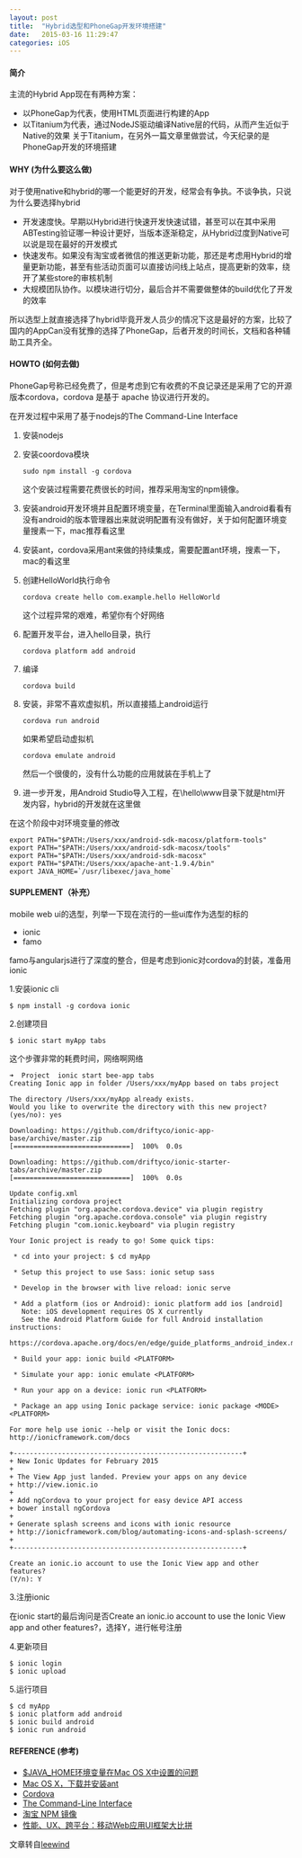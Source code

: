 ```yaml
---
layout: post
title:  "Hybrid选型和PhoneGap开发环境搭建"
date:   2015-03-16 11:29:47
categories: iOS
---
```


#### 简介

主流的Hybrid App现在有两种方案：

* 以PhoneGap为代表，使用HTML页面进行构建的App
* 以Titanium为代表，通过NodeJS驱动编译Native层的代码，从而产生近似于Native的效果
关于Titanium，在另外一篇文章里做尝试，今天纪录的是PhoneGap开发的环境搭建

#### WHY (为什么要这么做)

对于使用native和hybrid的哪一个能更好的开发，经常会有争执。不谈争执，只说为什么要选择hybrid

* 开发速度快。早期以Hybrid进行快速开发快速试错，甚至可以在其中采用ABTesting验证哪一种设计更好，当版本逐渐稳定，从Hybrid过度到Native可以说是现在最好的开发模式
* 快速发布。如果没有淘宝或者微信的推送更新功能，那还是考虑用Hybrid的增量更新功能，甚至有些活动页面可以直接访问线上站点，提高更新的效率，绕开了某些store的审核机制
* 大规模团队协作。以模块进行切分，最后合并不需要做整体的build优化了开发的效率

所以选型上就直接选择了hybrid毕竟开发人员少的情况下这是最好的方案，比较了国内的AppCan没有犹豫的选择了PhoneGap，后者开发的时间长，文档和各种辅助工具齐全。


#### HOWTO (如何去做)

PhoneGap号称已经免费了，但是考虑到它有收费的不良记录还是采用了它的开源版本cordova，cordova 是基于 apache 协议进行开发的。

在开发过程中采用了基于nodejs的The Command-Line Interface

1. 安装nodejs
2. 安装coordova模块

	```
	sudo npm install -g cordova
    ```
	这个安装过程需要花费很长的时间，推荐采用淘宝的npm镜像。

3. 安装android开发环境并且配置环境变量，在Terminal里面输入android看看有没有android的版本管理器出来就说明配置有没有做好，关于如何配置环境变量搜素一下，mac推荐看这里
4. 安装ant，cordova采用ant来做的持续集成，需要配置ant环境，搜素一下，mac的看这里
5. 创建HelloWorld执行命令

	```
	cordova create hello com.example.hello HelloWorld
	```
	这个过程异常的艰难，希望你有个好网络

6. 配置开发平台，进入hello目录，执行
	
	```
	cordova platform add android
	```
7. 编译
	
	```
	cordova build
	```
8. 安装，非常不喜欢虚拟机，所以直接插上android运行

	
	```
	cordova run android
	```
	如果希望启动虚拟机
	
	
	```
	cordova emulate android
	```
	
	然后一个很傻的，没有什么功能的应用就装在手机上了

9. 进一步开发，用Android Studio导入工程，在\hello\www目录下就是html开发内容，hybrid的开发就在这里做

在这个阶段中对环境变量的修改

```
export PATH="$PATH:/Users/xxx/android-sdk-macosx/platform-tools"
export PATH="$PATH:/Users/xxx/android-sdk-macosx/tools"
export PATH="$PATH:/Users/xxx/android-sdk-macosx"
export PATH="$PATH:/Users/xxx/apache-ant-1.9.4/bin"
export JAVA_HOME=`/usr/libexec/java_home`
```

#### SUPPLEMENT（补充）

mobile web ui的选型，列举一下现在流行的一些ui库作为选型的标的

* ionic
* famo

famo与angularjs进行了深度的整合，但是考虑到ionic对cordova的封装，准备用ionic


1.安装ionic cli

```
$ npm install -g cordova ionic
```

2.创建项目

```
$ ionic start myApp tabs
```

这个步骤非常的耗费时间，网络啊网络


```
➜  Project  ionic start bee-app tabs
Creating Ionic app in folder /Users/xxx/myApp based on tabs project

The directory /Users/xxx/myApp already exists.
Would you like to overwrite the directory with this new project?
(yes/no): yes

Downloading: https://github.com/driftyco/ionic-app-base/archive/master.zip
[=============================]  100%  0.0s

Downloading: https://github.com/driftyco/ionic-starter-tabs/archive/master.zip
[=============================]  100%  0.0s

Update config.xml
Initializing cordova project
Fetching plugin "org.apache.cordova.device" via plugin registry
Fetching plugin "org.apache.cordova.console" via plugin registry
Fetching plugin "com.ionic.keyboard" via plugin registry

Your Ionic project is ready to go! Some quick tips:

 * cd into your project: $ cd myApp

 * Setup this project to use Sass: ionic setup sass

 * Develop in the browser with live reload: ionic serve

 * Add a platform (ios or Android): ionic platform add ios [android]
   Note: iOS development requires OS X currently
   See the Android Platform Guide for full Android installation instructions:
   https://cordova.apache.org/docs/en/edge/guide_platforms_android_index.md.html

 * Build your app: ionic build <PLATFORM>

 * Simulate your app: ionic emulate <PLATFORM>

 * Run your app on a device: ionic run <PLATFORM>

 * Package an app using Ionic package service: ionic package <MODE> <PLATFORM>

For more help use ionic --help or visit the Ionic docs: http://ionicframework.com/docs

+---------------------------------------------------------+
+ New Ionic Updates for February 2015
+
+ The View App just landed. Preview your apps on any device
+ http://view.ionic.io
+
+ Add ngCordova to your project for easy device API access
+ bower install ngCordova
+
+ Generate splash screens and icons with ionic resource
+ http://ionicframework.com/blog/automating-icons-and-splash-screens/
+
+---------------------------------------------------------+

Create an ionic.io account to use the Ionic View app and other features?
(Y/n): Y
```

3.注册ionic

在ionic start的最后询问是否Create an ionic.io account to use the Ionic View app and other features?，选择Y，进行帐号注册

4.更新项目

```
$ ionic login 
$ ionic upload
```

5.运行项目

```
$ cd myApp
$ ionic platform add android
$ ionic build android
$ ionic run android
```

#### REFERENCE (参考)

* [$JAVA_HOME环境变量在Mac OS X中设置的问题](http://www.micmiu.com/lang/java/set-javahome-on-mac-os-x/)
* [Mac OS X，下载并安装ant](http://blog.csdn.net/crazybigfish/article/details/18215439)
* [Cordova](http://cordova.apache.org/)
* [The Command-Line Interface](http://cordova.apache.org/docs/en/4.0.0//guide_cli_index.md.html#The%20Command-Line%20Interface)
* [淘宝 NPM 镜像](http://segmentfault.com/a/1190000000471219)
* [性能、UX、跨平台：移动Web应用UI框架大比拼](http://www.csdn.net/article/2014-12-22/2823241-hybrid-app-ui-frameworks/2)


文章转自[leewind](http://segmentfault.com/blog/leewind/1190000002560220)
